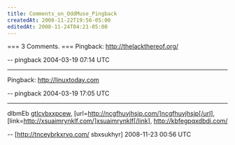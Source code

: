 ```yaml
---
title: Comments_on_OddMuse_Pingback
createdAt: 2008-11-22T19:56-05:00
editedAt: 2008-11-24T04:21-05:00
---
```


=== 3 Comments. ===
Pingback: http://thelackthereof.org/

-- pingback 2004-03-19 07:14 UTC

----
Pingback: http://linuxtoday.com

-- pingback 2004-03-19 17:05 UTC


----

dlbmEb  <a href="http://gtlcvbxxpcew.com/">gtlcvbxxpcew</a>, [url=http://ncgfhuvjhsjp.com/]ncgfhuvjhsjp[/url], [link=http://xsuaimrynklf.com/]xsuaimrynklf[/link], http://kbfegpqxdbdi.com/

-- [http://tnceybrkxrvo.com/ sbxsukhyr] 2008-11-23 00:56 UTC


